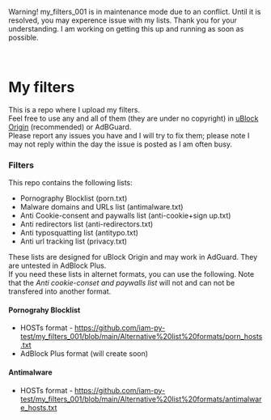 Warning! my_filters_001 is in maintenance mode due to an conflict. Until  it is resolved, you may experence issue with my lists. Thank you for your understanding. I am working on getting this up and running as soon as possible.<br><br><br>


# My filters
This is a repo where I upload my filters. <br/>
Feel free to use any and all of them (they are under no copyright) in [uBlock Origin](https://github.com/gorhill/uBlock) (recommended) or AdBGuard. <br/>
Please report any issues you have and I will try to fix them; please note I may not reply within the day the issue is posted as I am often busy.


### Filters
This repo contains the following lists:
- Pornography Blocklist (porn.txt)
- Malware domains and URLs list (antimalware.txt)
- Anti Cookie-consent and paywalls list (anti-cookie+sign up.txt)
- Anti redirectors list (anti-redirectors.txt)
- Anti typosquatting list (antitypo.txt)
- Anti url tracking list (privacy.txt)

These lists are designed for uBlock Origin and may work in AdGuard. They are untested in AdBlock Plus.<br/>
If you need these lists in alternet formats, you can use the following. Note that the _Anti cookie-conset and paywalls list_ will not and can not be transfered into another format.
#### Pornograhy Blocklist
- HOSTs format - https://github.com/iam-py-test/my_filters_001/blob/main/Alternative%20list%20formats/porn_hosts.txt
- AdBlock Plus format (will create soon)
#### Antimalware
- HOSTs format - https://github.com/iam-py-test/my_filters_001/blob/main/Alternative%20list%20formats/antimalware_hosts.txt
